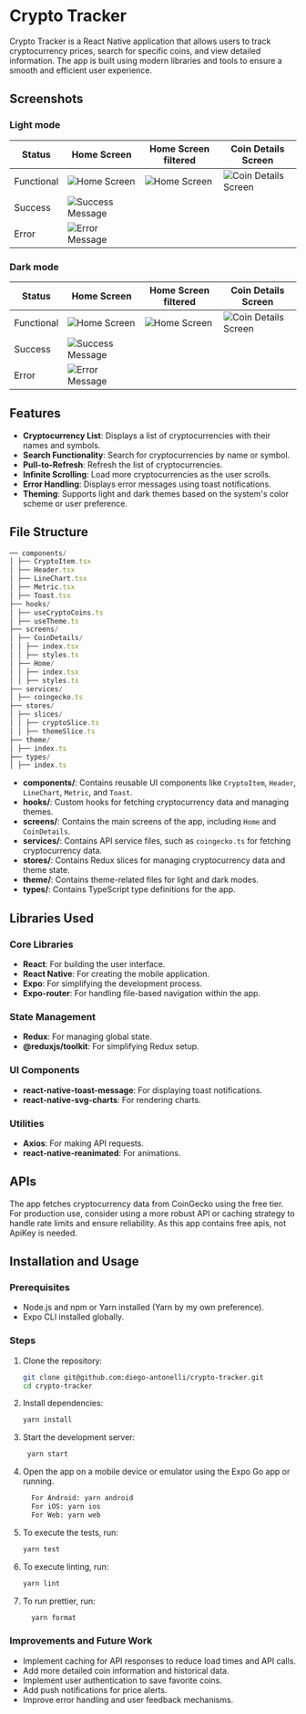 # Crypto Tracker

Crypto Tracker is a React Native application that allows users to track cryptocurrency prices, search for specific coins, and view detailed information. The app is built using modern libraries and tools to ensure a smooth and efficient user experience.

## Screenshots

### Light mode

| Status     | Home Screen                                                | Home Screen filtered                                         | Coin Details Screen                                            |
|------------|------------------------------------------------------------|--------------------------------------------------------------|----------------------------------------------------------------|
| Functional | ![Home Screen](./assets/screenshots/home-light.png)        | ![Home Screen](./assets/screenshots/home-filtered-light.png) | ![Coin Details Screen](./assets/screenshots/details-light.png) |
| Success    | ![Success Message](./assets/screenshots/success-light.png) |                                                              |                                                                |
| Error      | ![Error Message](./assets/screenshots/error-light.png)     |                                                              |                                                                |

### Dark mode

| Status     | Home Screen                                               | Home Screen filtered                                        | Coin Details Screen                                           |
|------------|-----------------------------------------------------------|-------------------------------------------------------------|---------------------------------------------------------------|
| Functional | ![Home Screen](./assets/screenshots/home-dark.png)        | ![Home Screen](./assets/screenshots/home-filtered-dark.png) | ![Coin Details Screen](./assets/screenshots/details-dark.png) |
| Success    | ![Success Message](./assets/screenshots/success-dark.png) |                                                             |                                                               |
| Error      | ![Error Message](./assets/screenshots/error-dark.png)     |                                                             |                                                               |

## Features

- **Cryptocurrency List**: Displays a list of cryptocurrencies with their names and symbols.
- **Search Functionality**: Search for cryptocurrencies by name or symbol.
- **Pull-to-Refresh**: Refresh the list of cryptocurrencies.
- **Infinite Scrolling**: Load more cryptocurrencies as the user scrolls.
- **Error Handling**: Displays error messages using toast notifications.
- **Theming**: Supports light and dark themes based on the system's color scheme or user preference.

## File Structure

```javascript
── components/
│ ├── CryptoItem.tsx
│ ├── Header.tsx
│ ├── LineChart.tsx
│ ├── Metric.tsx
│ ├── Toast.tsx
├── hooks/
│ ├── useCryptoCoins.ts
│ ├── useTheme.ts
├── screens/
│ ├── CoinDetails/
│ │ ├── index.tsx
│ │ ├── styles.ts
│ ├── Home/
│ │ ├── index.tsx
│ │ ├── styles.ts
├── services/
│ ├── coingecko.ts
├── stores/
│ ├── slices/
│ │ ├── cryptoSlice.ts
│ │ ├── themeSlice.ts
├── theme/
│ ├── index.ts
├── types/
│ ├── index.ts
```

- **components/**: Contains reusable UI components like `CryptoItem`, `Header`, `LineChart`, `Metric`, and `Toast`.
- **hooks/**: Custom hooks for fetching cryptocurrency data and managing themes.
- **screens/**: Contains the main screens of the app, including `Home` and `CoinDetails`.
- **services/**: Contains API service files, such as `coingecko.ts` for fetching cryptocurrency data.
- **stores/**: Contains Redux slices for managing cryptocurrency data and theme state.
- **theme/**: Contains theme-related files for light and dark modes.
- **types/**: Contains TypeScript type definitions for the app.

## Libraries Used

### Core Libraries

- **React**: For building the user interface.
- **React Native**: For creating the mobile application.
- **Expo**: For simplifying the development process.
- **Expo-router**: For handling file-based navigation within the app.

### State Management

- **Redux**: For managing global state.
- **@reduxjs/toolkit**: For simplifying Redux setup.

### UI Components

- **react-native-toast-message**: For displaying toast notifications.
- **react-native-svg-charts**: For rendering charts.

### Utilities

- **Axios**: For making API requests.
- **react-native-reanimated**: For animations.

## APIs

The app fetches cryptocurrency data from CoinGecko using the free tier. For production use, consider using a more robust API or caching strategy to handle rate limits and ensure reliability. As this app contains free apis, not ApiKey is needed.

## Installation and Usage

### Prerequisites

- Node.js and npm or Yarn installed (Yarn by my own preference).
- Expo CLI installed globally.

### Steps

1. Clone the repository:
   ```bash
   git clone git@github.com:diego-antonelli/crypto-tracker.git
   cd crypto-tracker
   ```
2. Install dependencies:
   ```bash
   yarn install
   ```
3. Start the development server:
   ```bash
    yarn start
   ```
4. Open the app on a mobile device or emulator using the Expo Go app or running.

   ```bash
     For Android: yarn android
     For iOS: yarn ios
     For Web: yarn web
   ```

5. To execute the tests, run:
   ```bash
   yarn test
   ```
6. To execute linting, run:
   ```bash
   yarn lint
   ```
7. To run prettier, run:
   ```bash
     yarn format
   ```

### Improvements and Future Work

- Implement caching for API responses to reduce load times and API calls.
- Add more detailed coin information and historical data.
- Implement user authentication to save favorite coins.
- Add push notifications for price alerts.
- Improve error handling and user feedback mechanisms.
